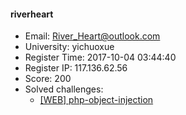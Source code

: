 #### riverheart  

* Email: River_Heart@outlook.com  
* University: yichuoxue  
* Register Time: 2017-10-04 03:44:40  
* Register IP: 117.136.62.56  
* Score: 200  
* Solved challenges: 
  * [[WEB] php-object-injection](https://github.com/SniperOJ/Challenges/blob/master/WEB/php-object-injection.json)  
